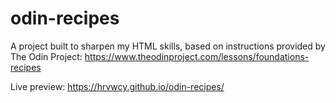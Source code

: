 # odin-recipes

A project built to sharpen my HTML skills, based on instructions provided by The Odin Project: https://www.theodinproject.com/lessons/foundations-recipes

Live preview: https://hrvwcy.github.io/odin-recipes/
